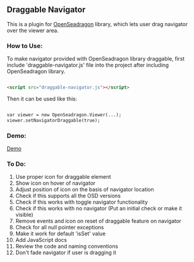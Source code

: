 ## Draggable Navigator

This is a plugin for [OpenSeadragon](http://openseadragon.github.io/) library, which lets user drag navigator over the viewer area.

### How to Use:

To make navigator provided with OpenSeadragon library draggable, first include 'draggable-navigator.js' file into the project after including OpenSeadragon library.

```markdown

<script src="draggable-navigator.js"></script>

```

Then it can be used like this:

```markdown

var viewer = new OpenSeadragon.Viewer(...);
viewer.setNavigatorDraggable(true);

```

### Demo:

[Demo](https://harshalitalele.github.io/OpenSeadragonDraggableNavigator/)

### To Do:

1. Use proper icon for draggable element
2. Show icon on hover of navigator
3. Adjust position of icon on the basis of navigator location
4. Check if this supports all the OSD versions
5. Check if this works with toggle navigator functionality
6. Check if this works with no navigator (Put an initial check or make it visible)
7. Remove events and icon on reset of draggable feature on navigator
8. Check for all null pointer exceptions
9. Make it work for default 'isSet' value
10. Add JavaScript docs
11. Review the code and naming conventions
12. Don't fade navigator if user is dragging it